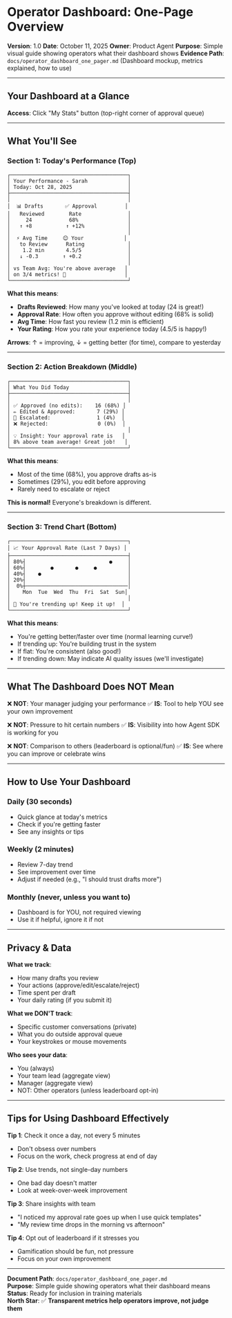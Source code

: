 # Operator Dashboard: One-Page Overview

**Version**: 1.0
**Date**: October 11, 2025
**Owner**: Product Agent
**Purpose**: Simple visual guide showing operators what their dashboard shows
**Evidence Path**: `docs/operator_dashboard_one_pager.md` (Dashboard mockup, metrics explained, how to use)

---

## Your Dashboard at a Glance

**Access**: Click "My Stats" button (top-right corner of approval queue)

---

## What You'll See

### Section 1: Today's Performance (Top)

```
┌──────────────────────────────────────┐
│ Your Performance - Sarah             │
│ Today: Oct 28, 2025                  │
├──────────────────────────────────────┤
│                                      │
│  📊 Drafts       ✅ Approval         │
│   Reviewed        Rate               │
│     24            68%                │
│   ↑ +8           ↑ +12%              │
│                                      │
│  ⚡ Avg Time     😊 Your             │
│   to Review      Rating              │
│    1.2 min       4.5/5               │
│   ↓ -0.3        ↑ +0.2               │
│                                      │
│ vs Team Avg: You're above average   │
│ on 3/4 metrics! 🎉                   │
└──────────────────────────────────────┘
```

**What this means**:

- **Drafts Reviewed**: How many you've looked at today (24 is great!)
- **Approval Rate**: How often you approve without editing (68% is solid)
- **Avg Time**: How fast you review (1.2 min is efficient)
- **Your Rating**: How you rate your experience today (4.5/5 is happy!)

**Arrows**: ↑ = improving, ↓ = getting better (for time), compare to yesterday

---

### Section 2: Action Breakdown (Middle)

```
┌──────────────────────────────────────┐
│ What You Did Today                   │
├──────────────────────────────────────┤
│                                      │
│ ✅ Approved (no edits):    16 (68%) │
│ ✏️ Edited & Approved:       7 (29%) │
│ 🔼 Escalated:               1 (4%)  │
│ ❌ Rejected:                0 (0%)  │
│                                      │
│ 💡 Insight: Your approval rate is   │
│ 8% above team average! Great job!   │
└──────────────────────────────────────┘
```

**What this means**:

- Most of the time (68%), you approve drafts as-is
- Sometimes (29%), you edit before approving
- Rarely need to escalate or reject

**This is normal!** Everyone's breakdown is different.

---

### Section 3: Trend Chart (Bottom)

```
┌──────────────────────────────────────┐
│ 📈 Your Approval Rate (Last 7 Days) │
├──────────────────────────────────────┤
│ 80%┤                           ●     │
│ 60%┤        ●       ●     ●          │
│ 40%┤    ●                            │
│ 20%┤                                 │
│  0%┼─────────────────────────────────│
│    Mon  Tue  Wed  Thu  Fri  Sat  Sun│
│                                      │
│ 🎯 You're trending up! Keep it up!  │
└──────────────────────────────────────┘
```

**What this means**:

- You're getting better/faster over time (normal learning curve!)
- If trending up: You're building trust in the system
- If flat: You're consistent (also good!)
- If trending down: May indicate AI quality issues (we'll investigate)

---

## What The Dashboard Does NOT Mean

❌ **NOT**: Your manager judging your performance
✅ **IS**: Tool to help YOU see your own improvement

❌ **NOT**: Pressure to hit certain numbers
✅ **IS**: Visibility into how Agent SDK is working for you

❌ **NOT**: Comparison to others (leaderboard is optional/fun)
✅ **IS**: See where you can improve or celebrate wins

---

## How to Use Your Dashboard

### Daily (30 seconds)

- Quick glance at today's metrics
- Check if you're getting faster
- See any insights or tips

### Weekly (2 minutes)

- Review 7-day trend
- See improvement over time
- Adjust if needed (e.g., "I should trust drafts more")

### Monthly (never, unless you want to)

- Dashboard is for YOU, not required viewing
- Use it if helpful, ignore it if not

---

## Privacy & Data

**What we track**:

- How many drafts you review
- Your actions (approve/edit/escalate/reject)
- Time spent per draft
- Your daily rating (if you submit it)

**What we DON'T track**:

- Specific customer conversations (private)
- What you do outside approval queue
- Your keystrokes or mouse movements

**Who sees your data**:

- You (always)
- Your team lead (aggregate view)
- Manager (aggregate view)
- NOT: Other operators (unless leaderboard opt-in)

---

## Tips for Using Dashboard Effectively

**Tip 1**: Check it once a day, not every 5 minutes

- Don't obsess over numbers
- Focus on the work, check progress at end of day

**Tip 2**: Use trends, not single-day numbers

- One bad day doesn't matter
- Look at week-over-week improvement

**Tip 3**: Share insights with team

- "I noticed my approval rate goes up when I use quick templates"
- "My review time drops in the morning vs afternoon"

**Tip 4**: Opt out of leaderboard if it stresses you

- Gamification should be fun, not pressure
- Focus on your own improvement

---

**Document Path**: `docs/operator_dashboard_one_pager.md`  
**Purpose**: Simple guide showing operators what their dashboard means  
**Status**: Ready for inclusion in training materials  
**North Star**: ✅ **Transparent metrics help operators improve, not judge them**
